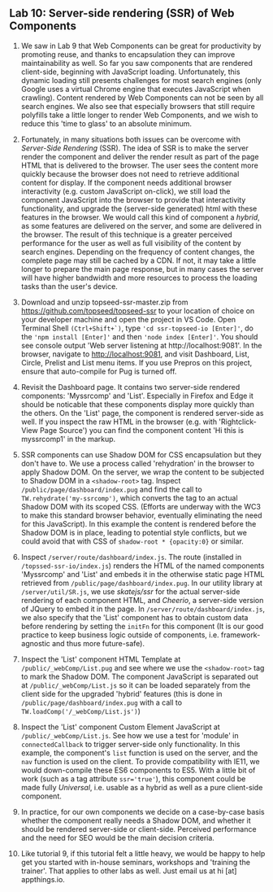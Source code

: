 ## Lab 10: Server-side rendering (SSR) of Web Components

1. We saw in Lab 9 that Web Components can be great for productivity by promoting reuse, and thanks to encapsulation they can improve maintainability as well. So far you saw components that are rendered client-side, beginning with JavaScript loading. Unfortunately, this dynamic loading still presents challenges for most search engines (only Google uses a virtual Chrome engine that executes JavaScript when crawling). Content rendered by Web Components can not be seen by all search engines. We also see that especially browsers that still require polyfills take a little longer to render Web Components, and we wish to reduce this 'time to glass' to an absolute minimum.

2. Fortunately, in many situations both issues can be overcome with _Server-Side Rendering_ (SSR). The idea of SSR is to make the server render the component and deliver the render result as part of the page HTML that is delivered to the browser. The user sees the content more quickly because the browser does not need to retrieve additional content for display. If the component needs additional browser interactivity (e.g. custom JavaScript on-click), we still load the component JavaScript into the browser to provide that interactivity functionality, and upgrade the (server-side generated) html with these features in the browser. We would call this kind of component a _hybrid_, as some features are delivered on the server, and some are delivered in the browser. The result of this technique is a greater perceived performance for the user as well as full visibility of the content by search engines. Depending on the frequency of content changes, the complete page may still be cached by a CDN. If not, it may take a little longer to prepare the main page response, but in many cases the server will have higher bandwidth and more resources to process the loading tasks than the user's device.

3. Download and unzip topseed-ssr-master.zip from <a href='https://github.com/topseed/topseed-ssr' target='_blank'>https://github.com/topseed/topseed-ssr</a> to your location of choice on your developer machine and open the project in VS Code. Open Terminal Shell ``(Ctrl+Shift+`)``, type `'cd ssr-topseed-io [Enter]'`, do the `'npm install [Enter]'` and then `'node index [Enter]'`. You should see console output 'Web server listening at http://localhost:9081'. In the browser, navigate to <a href='http://localhost:9081' target='_blank'>http://localhost:9081</a>, and visit Dashboard, List, Circle, Prelist and List menu items. If you use Prepros on this project, ensure that auto-compile for Pug is turned off.

4. Revisit the Dashboard page. It contains two server-side rendered components: 'Myssrcomp' and 'List'. Especially in Firefox and Edge it should be noticable that these components display more quickly than the others. On the 'List' page, the component is rendered server-side as well. If you inspect the raw HTML in the browser (e.g. with 'Rightclick-View Page Source') you can find the component content 'Hi this is myssrcomp1' in the markup.

5. SSR components can use Shadow DOM for CSS encapsulation but they don't have to. We use a process called 'rehydration' in the browser to apply Shadow DOM.  On the server, we wrap the content to be subjected to Shadow DOM in a `<shadow-root>` tag. Inspect `/public/page/dashboard/index.pug` and find the call to  `TW.rehydrate('my-ssrcomp')`, which converts the tag to an actual Shadow DOM with its scoped CSS. (Efforts are underway with the WC3 to make this standard browser behavior, eventually eliminating the need for this JavaScript). In this example the content is rendered before the Shadow DOM is in place, leading to potential style conflicts, but we could avoid that with CSS of `shadow-root * {opacity:0}` or similar.

6. Inspect `/server/route/dashboard/index.js`. The route (installed in `/topssed-ssr-io/index.js`) renders the HTML of the named components 'Myssrcomp' and 'List' and embeds it in the otherwise static page HTML retrieved from `/public/page/dashboard/index.pug`. In our utility library at `/server/util/SR.js`, we use _skatejs/ssr_ for the actual server-side rendering of each component HTML, and _Cheerio_, a server-side version of JQuery to embed it in the page. In `/server/route/dashboard/index.js`, we also specify that the 'List' component has to obtain custom data before rendering by setting the `initFn` for this component (It is our good practice to keep business logic outside of components, i.e. framework-agnostic and thus more future-safe).

7. Inspect the 'List' component HTML Template at `/public/_webComp/List.pug` and see where we use the `<shadow-root>` tag to mark the Shadow DOM. The component JavaScript is separated out at `/public/_webComp/List.js` so it can be loaded separately from the client side for the upgraded 'hybrid' features (this is done in `/public/page/dashboard/index.pug` with a  call to  `TW.loadComp('/_webComp/List.js')`)

8. Inspect the 'List' component Custom Element JavaScript at  `/public/_webComp/List.js`. See how we use a test for 'module' in `connectedCallback` to trigger server-side only functionality. In this example, the component's `list` function is used on the server, and the `nav` function is used on the client. To provide compatibility with IE11, we would down-compile these ES6 components to ES5. With a little bit of work (such as a tag attribute `ssr='true'`), this component could be made fully _Universal_, i.e. usable as a hybrid as well as a pure client-side component. 

9. In practice, for our own components we decide on a case-by-case basis whether the component really needs a Shadow DOM, and whether it should be rendered server-side or client-side. Perceived performance and the need for SEO would be the main decision criteria.

10. Like tutorial 9, if this tutorial felt a little heavy, we would be happy to help get you started with in-house seminars, workshops and 'training the trainer'.  That applies to other labs as well.  Just email us at hi [at] appthings.io.